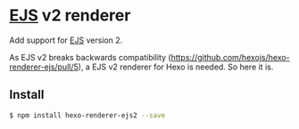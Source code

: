# [EJS] v2 renderer

Add support for [EJS] version 2.

As EJS v2 breaks backwards compatibility (https://github.com/hexojs/hexo-renderer-ejs/pull/5), a EJS v2 renderer for Hexo is needed. So here it is.   

## Install

``` bash
$ npm install hexo-renderer-ejs2 --save
```

[EJS]: https://github.com/visionmedia/ejs
